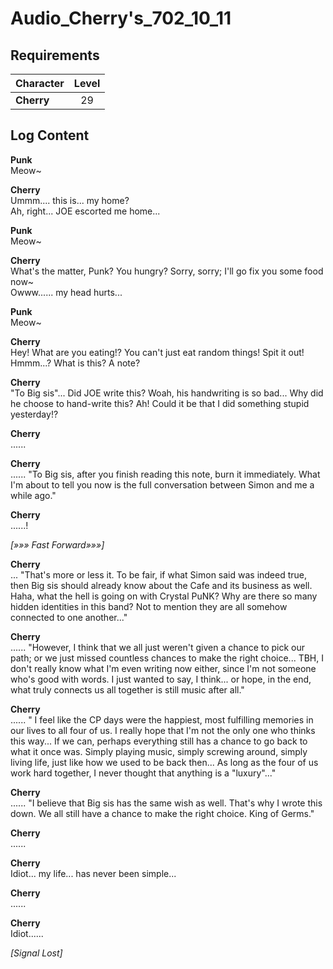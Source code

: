 # Audio_Cherry's_702_10_11
## Requirements
|Character |Level|
|----------|:---:|
|**Cherry**| 29  |

## Log Content
**Punk**<br>
Meow\~

**Cherry**<br>
Ummm.... this is... my home?<br>
Ah, right... JOE escorted me home...

**Punk**<br>
Meow\~

**Cherry**<br>
What's the matter, Punk? You hungry? Sorry, sorry; I'll go fix you some food now\~<br>
Owww...... my head hurts...

**Punk**<br>
Meow\~

**Cherry**<br>
Hey! What are you eating!? You can't just eat random things! Spit it out!<br>
Hmmm...? What is this? A note?

**Cherry**<br>
"To Big sis"... Did JOE write this? Woah, his handwriting is so bad... Why did he choose to hand\-write this? Ah! Could it be that I did something stupid yesterday!?

**Cherry**<br>
......

**Cherry**<br>
...... "To Big sis, after you finish reading this note, burn it immediately. What I'm about to tell you now is the full conversation between Simon and me a while ago."

**Cherry**<br>
......!

*[»»» Fast Forward»»»]*

**Cherry**<br>
... "That's more or less it. To be fair, if what Simon said was indeed true, then Big sis should already know about the Cafe and its business as well. Haha, what the hell is going on with Crystal PuNK? Why are there so many hidden identities in this band? Not to mention they are all somehow connected to one another..." 

**Cherry**<br>
...... "However, I think that we all just weren't given a chance to pick our path; or we just missed countless chances to make the right choice... TBH, I don't really know what I'm even writing now either, since I'm not someone who's good with words. I just wanted to say, I think... or hope, in the end, what truly connects us all together is still music after all."

**Cherry**<br>
...... " I feel like the CP days were the happiest, most fulfilling memories in our lives to all four of us. I really hope that I'm not the only one who thinks this way... If we can, perhaps everything still has a chance to go back to what it once was. Simply playing music, simply screwing around, simply living life, just like how we used to be back then... As long as the four of us work hard together, I never thought that anything is a "luxury"..."

**Cherry**<br>
...... "I believe that Big sis has the same wish as well. That's why I wrote this down. We all still have a chance to make the right choice. King of Germs."

**Cherry**<br>
......

**Cherry**<br>
Idiot... my life... has never been simple...

**Cherry**<br>
......

**Cherry**<br>
Idiot...... 

*[Signal Lost]*
